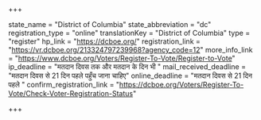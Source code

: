 +++

state_name = "District of Columbia"
state_abbreviation = "dc"
registration_type = "online"
translationKey = "District of Columbia"
type = "register"
hp_link = "https://dcboe.org/"
registration_link = "https://vr.dcboe.org/213324797239968?agency_code=12"
more_info_link = "https://www.dcboe.org/Voters/Register-To-Vote/Register-to-Vote"
ip_deadline = "मतदान दिवस तक और मतदान के दिन भी "
mail_received_deadline = "मतदान दिवस से 21 दिन पहले पहुँच जाना चाहिए"
online_deadline = "मतदान दिवस से 21 दिन पहले "
confirm_registration_link = "https://dcboe.org/Voters/Register-To-Vote/Check-Voter-Registration-Status"

+++